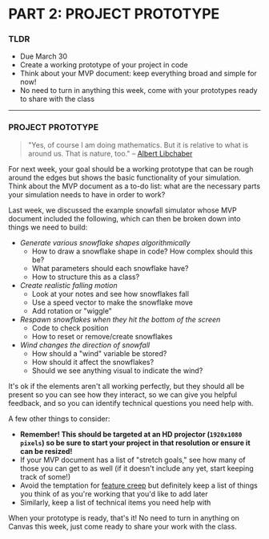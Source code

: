 # PART 2: PROJECT PROTOTYPE  

### TLDR  
* Due March 30  
* Create a working prototype of your project in code  
* Think about your MVP document: keep everything broad and simple for now!  
* No need to turn in anything this week, come with your prototypes ready to share with the class  

***

### PROJECT PROTOTYPE   

> "Yes, of course I am doing mathematics. But it is relative to what is around us. That is nature, too." – [Albert Libchaber](https://en.wikipedia.org/wiki/Albert_J._Libchaber)
 
For next week, your goal should be a working prototype that can be rough around the edges but shows the basic functionality of your simulation. Think about the MVP document as a to-do list: what are the necessary parts your simulation needs to have in order to work?

Last week, we discussed the example snowfall simulator whose MVP document included the following, which can then be broken down into things we need to build:

* *Generate various snowflake shapes algorithmically*  
  * How to draw a snowflake shape in code? How complex should this be?  
  * What parameters should each snowflake have?  
  * How to structure this as a class?  
* *Create realistic falling motion*  
  * Look at your notes and see how snowflakes fall  
  * Use a speed vector to make the snowflake move  
  * Add rotation or "wiggle"  
* *Respawn snowflakes when they hit the bottom of the screen*  
  * Code to check position  
  * How to reset or remove/create snowflakes  
* *Wind changes the direction of snowfall*  
  * How should a "wind" variable be stored?  
  * How should it affect the snowflakes?  
  * Should we see anything visual to indicate the wind?  

It's ok if the elements aren't all working perfectly, but they should all be present so you can see how they interact, so we can give you helpful feedback, and so you can identify technical questions you need help with.

A few other things to consider:  
* **Remember! This should be targeted at an HD projector (`1920x1080 pixels`) so be sure to start your project in that resolution or ensure it can be resized!**  
* If your MVP document has a list of "stretch goals," see how many of those you can get to as well (if it doesn't include any yet, start keeping track of some!)  
* Avoid the temptation for [feature creep](https://en.wikipedia.org/wiki/Feature_creep) but definitely keep a list of things you think of as you're working that you'd like to add later  
* Similarly, keep a list of technical items you need help with  

When your prototype is ready, that's it! No need to turn in anything on Canvas this week, just come ready to share your work with the class.

